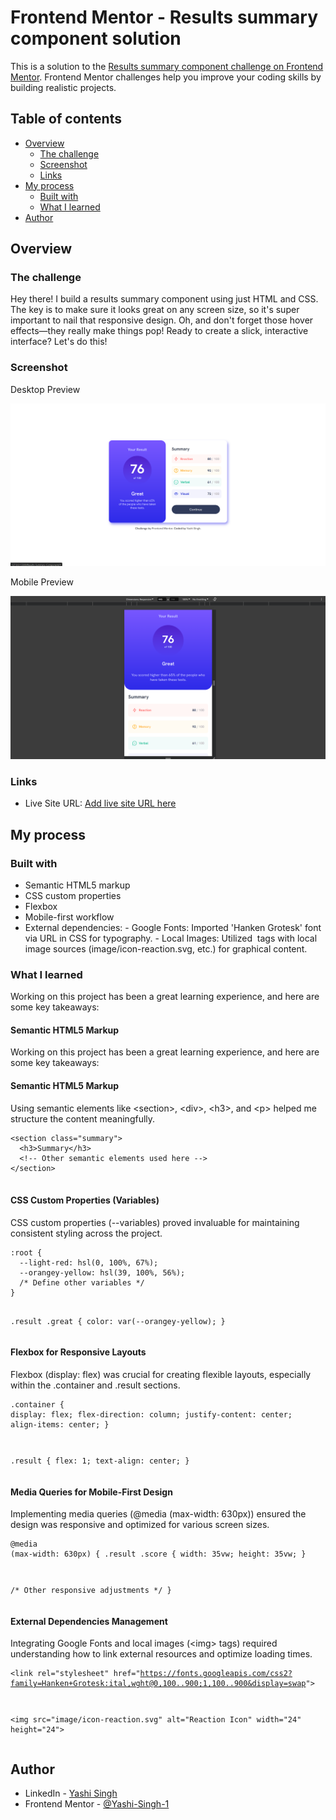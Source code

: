 # Frontend Mentor - Results summary component solution

This is a solution to the [Results summary component challenge on Frontend Mentor](https://www.frontendmentor.io/challenges/results-summary-component-CE_K6s0maV). Frontend Mentor challenges help you improve your coding skills by building realistic projects. 

## Table of contents

- [Overview](#overview)
  - [The challenge](#the-challenge)
  - [Screenshot](#screenshot)
  - [Links](#links)
- [My process](#my-process)
  - [Built with](#built-with)
  - [What I learned](#what-i-learned)
- [Author](#author)

## Overview

### The challenge

Hey there! I build a results summary component using just HTML and CSS. The key is to make sure it looks great on any screen size, so it's super important to nail that responsive design. Oh, and don't forget those hover effects—they really make things pop! Ready to create a slick, interactive interface? Let's do this!

### Screenshot

Desktop Preview

![Desktop Preview](image/Desktop-Preview.png)

Mobile Preview

![Mobile Preview](image/Mobile-Preiew.png)

### Links

- Live Site URL: [Add live site URL here](https://results-summary-component-by-yashi.netlify.app/)

## My process

### Built with

- Semantic HTML5 markup
- CSS custom properties
- Flexbox
- Mobile-first workflow
- External dependencies:
      - Google Fonts: Imported 'Hanken Grotesk' font via URL in CSS for typography.
      - Local Images: Utilized <img> tags with local image sources (image/icon-reaction.svg, etc.) for graphical content.


### What I learned

Working on this project has been a great learning experience, and here are some key takeaways:

#### Semantic HTML5 Markup
 <p>Working on this project has been a great learning experience, and here are some key takeaways:</p>
            <section>
                <h4>Semantic HTML5 Markup</h4>
                <p>Using semantic elements like &lt;section&gt;, &lt;div&gt;, &lt;h3&gt;, and &lt;p&gt; helped me structure the content meaningfully.</p>
                <pre><code>&lt;section class="summary"&gt;
  &lt;h3&gt;Summary&lt;/h3&gt;
  &lt;!-- Other semantic elements used here --&gt;
&lt;/section&gt;
                </code></pre>
            </section>
            <section>
                <h4>CSS Custom Properties (Variables)</h4>
                <p>CSS custom properties (--variables) proved invaluable for maintaining consistent styling across the project.</p>
                <pre><code>:root {
  --light-red: hsl(0, 100%, 67%);
  --orangey-yellow: hsl(39, 100%, 56%);
  /* Define other variables */
}

.result .great {
  color: var(--orangey-yellow);
}
                </code></pre>
            </section>
            <section>
                <h4>Flexbox for Responsive Layouts</h4>
                <p>Flexbox (display: flex) was crucial for creating flexible layouts, especially within the .container and .result sections.</p>
                <pre><code>.container {
  display: flex;
  flex-direction: column;
  justify-content: center;
  align-items: center;
}

.result {
  flex: 1;
  text-align: center;
}
                </code></pre>
            </section>
            <section>
                <h4>Media Queries for Mobile-First Design</h4>
                <p>Implementing media queries (@media (max-width: 630px)) ensured the design was responsive and optimized for various screen sizes.</p>
                <pre><code>@media (max-width: 630px) {
  .result .score {
    width: 35vw;
    height: 35vw;
  }
  
  /* Other responsive adjustments */
}
                </code></pre>
            </section>
            <section>
                <h4>External Dependencies Management</h4>
                <p>Integrating Google Fonts and local images (&lt;img&gt; tags) required understanding how to link external resources and optimize loading times.</p>
                <pre><code>&lt;link rel="stylesheet" href="https://fonts.googleapis.com/css2?family=Hanken+Grotesk:ital,wght@0,100..900;1,100..900&display=swap"&gt;

&lt;img src="image/icon-reaction.svg" alt="Reaction Icon" width="24" height="24"&gt;
                </code></pre>
            </section>
        </section>
    </section>

## Author

- LinkedIn - [Yashi Singh](https://www.linkedin.com/in/yashi-singh-b4143a246)
- Frontend Mentor - [@Yashi-Singh-1](https://www.frontendmentor.io/profile/Yashi-Singh-1)
